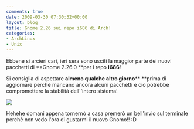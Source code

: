 ```yaml
---
comments: true
date: 2009-03-30 07:30:32+00:00
layout: blog
title: Gnome 2.26 sui repo i686 di Arch!
categories:
- ArchLinux
- Unix
---
```


Ebbene si arcieri cari, ieri sera sono usciti la maggior parte dei nuovi pacchetti di **Gnome 2.26.0 **per i repo **i686**!

Si consiglia di aspettare **almeno qualche altro giorno**** **prima di aggiornare perchè mancano ancora alcuni pacchetti e ciò potrebbe compromettere la stabilità dell''intero sistema!


[![](http://www.allfreeportal.com/imghost/thumbs/685759gnome2-26.png)](http://www.allfreeportal.com/imghost/viewer.php?id=685759gnome2-26.png)



Hehehe domani appena tornernò a casa premerò un bell'invio sul terminale perchè non vedo l'ora di gustarmi il nuovo Gnomo!! :D
